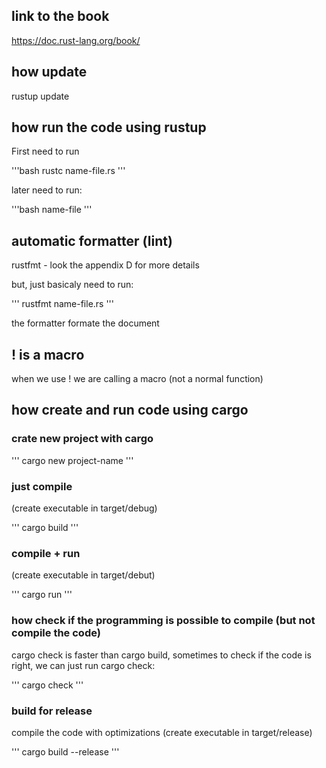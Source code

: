 ## link to the book

https://doc.rust-lang.org/book/

## how update

rustup update

## how run the code using rustup

First need to run

'''bash
rustc name-file.rs
'''

later need to run:

'''bash
name-file
'''

## automatic formatter (lint)

rustfmt - look the appendix D for more details

but, just basicaly need to run:

'''
rustfmt name-file.rs
'''

the formatter formate the document

## ! is a macro 

when we use ! we are calling a macro (not a normal function)

## how create and run code using cargo

### crate new project with cargo

'''
cargo new project-name
'''

### just compile

(create executable in target/debug)

'''
cargo build
'''

### compile + run

(create executable in target/debut)

'''
cargo run
'''

### how check if the programming is possible to compile (but not compile the code)

cargo check is faster than cargo build, sometimes to check if the code is right, we can just run cargo check:

'''
cargo check
'''

### build for release

compile the code with optimizations (create executable in target/release)

'''
cargo build --release
'''
